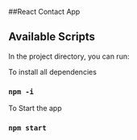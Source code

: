 ##React Contact App

## Available Scripts

In the project directory, you can run:

To install all dependencies

### `npm -i`

To Start the app

### `npm start`
